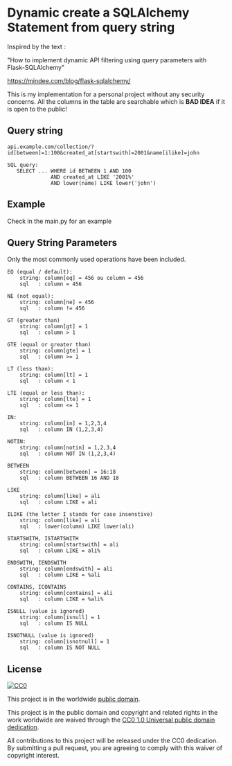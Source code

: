 
# Dynamic create a SQLAlchemy Statement from query string

Inspired by the text :

"How to implement dynamic API filtering using query parameters with Flask-SQLAlchemy"

https://mindee.com/blog/flask-sqlalchemy/


This is my implementation for a personal project without any security concerns. 
All the columns in the table are searchable which is **BAD IDEA** if it is open to 
the public!

## Query string

    api.example.com/collection/?id[between]=1:100&created_at[startswith]=2001&name[ilike]=john

    SQL query:
       SELECT ... WHERE id BETWEEN 1 AND 100
                  AND created_at LIKE '2001%'
                  AND lower(name) LIKE lower('john')

## Example

Check in the main.py for an example

## Query String Parameters

Only the most commonly used operations have been included.


    EQ (equal / default):
        string: column[eq] = 456 ou column = 456
        sql   : column = 456

    NE (not equal):
        string: column[ne] = 456
        sql   : column != 456

    GT (greater than)
        string: column[gt] = 1
        sql   : column > 1

    GTE (equal or greater than)
        string: column[gte] = 1
        sql   : column >= 1

    LT (less than):
        string: column[lt] = 1
        sql   : column < 1

    LTE (equal or less than):
        string: column[lte] = 1
        sql   : column <= 1

    IN:
        string: column[in] = 1,2,3,4  
        sql   : column IN (1,2,3,4)

    NOTIN:
        string: column[notin] = 1,2,3,4  
        sql   : column NOT IN (1,2,3,4)

    BETWEEN
        string: column[between] = 16:18
        sql   : column BETWEEN 16 AND 18

    LIKE
        string: column[like] = ali
        sql   : column LIKE = ali

    ILIKE (the letter I stands for case insenstive)
        string: column[like] = ali
        sql   : lower(column) LIKE lower(ali)

    STARTSWITH, ISTARTSWITH
        string: column[startswith] = ali
        sql   : column LIKE = ali%

    ENDSWITH, IENDSWITH
        string: column[endswith] = ali
        sql   : column LIKE = %ali

    CONTAINS, ICONTAINS
        string: column[contains] = ali
        sql   : column LIKE = %ali%
    
    ISNULL (value is ignored)
        string: column[isnull] = 1
        sql   : column IS NULL

    ISNOTNULL (value is ignored)
        string: column[isnotnull] = 1
        sql   : column IS NOT NULL


## License ##

[![CC0](https://licensebuttons.net/p/zero/1.0/88x31.png)](https://creativecommons.org/publicdomain/zero/1.0/)

This project is in the worldwide [public domain](LICENSE).

This project is in the public domain and copyright and related rights in the work worldwide are waived through the [CC0 1.0 Universal public domain dedication](https://creativecommons.org/publicdomain/zero/1.0/).

All contributions to this project will be released under the CC0 dedication. By submitting a pull request, you are agreeing to comply with this waiver of copyright interest.